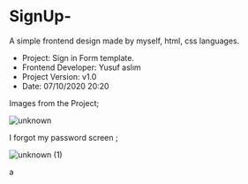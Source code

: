 # SignUp-
A simple frontend design made by myself, html, css languages.


- Project: Sign in  Form template.
- Frontend Developer: Yusuf aslım
- Project Version: v1.0
- Date: 07/10/2020 20:20


Images from the Project;

![unknown](https://user-images.githubusercontent.com/72263391/95736377-d4340380-0c8e-11eb-85f5-b2f76ad280b9.png)

I forgot my password screen ;

![unknown (1)](https://user-images.githubusercontent.com/72263391/95736894-84097100-0c8f-11eb-9155-b561e823d945.png)



a
